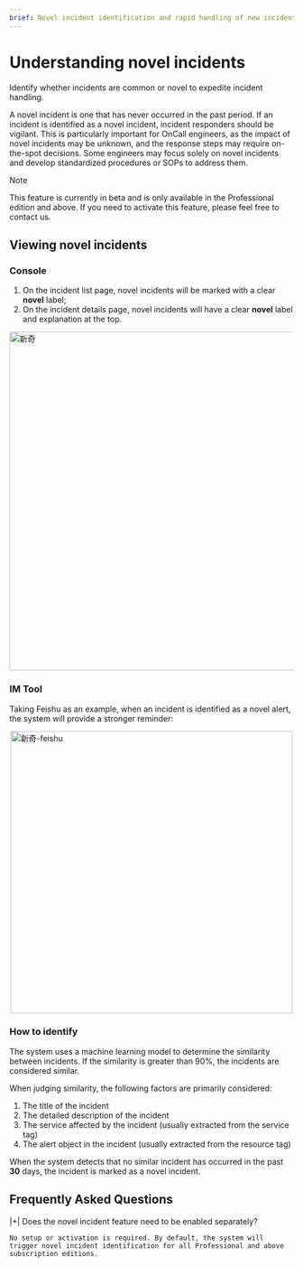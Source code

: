 ```yaml
---
brief: Novel incident identification and rapid handling of new incidents
---
```


# Understanding novel incidents

Identify whether incidents are common or novel to expedite incident handling.

A novel incident is one that has never occurred in the past period. If an incident is identified as a novel incident, incident responders should be vigilant. This is particularly important for OnCall engineers, as the impact of novel incidents may be unknown, and the response steps may require on-the-spot decisions. Some engineers may focus solely on novel incidents and develop standardized procedures or SOPs to address them.

> [!NOTE]
> This feature is currently in beta and is only available in the Professional edition and above. If you need to activate this feature, please feel free to contact us.

## Viewing novel incidents

### Console

1. On the incident list page, novel incidents will be marked with a clear **novel** label;
2. On the incident details page, novel incidents will have a clear **novel** label and explanation at the top.

<img src="https://fcdoc.github.io/img/zh/flashduty/alter/understand_novel_faults/1.avif" alt="新奇" style="display: block; margin: 0 auto;" width="600">

### IM Tool

Taking Feishu as an example, when an incident is identified as a novel alert, the system will provide a stronger reminder:

<img src="https://fcdoc.github.io/img/zh/flashduty/alter/understand_novel_faults/2.avif" alt="新奇-feishu" style="display: block; margin: 0 auto;" width="500">

### How to identify

The system uses a machine learning model to determine the similarity between incidents. If the similarity is greater than 90%, the incidents are considered similar.

When judging similarity, the following factors are primarily considered:

1. The title of the incident
2. The detailed description of the incident
3. The service affected by the incident (usually extracted from the service tag)
4. The alert object in the incident (usually extracted from the resource tag)

When the system detects that no similar incident has occurred in the past **30** days, the incident is marked as a novel incident.

## Frequently Asked Questions

|+| Does the novel incident feature need to be enabled separately?

    No setup or activation is required. By default, the system will trigger novel incident identification for all Professional and above subscription editions.